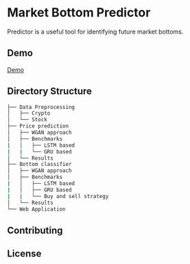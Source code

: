 # Market Bottom Predictor

Predictor is a useful tool for identifying future market bottoms. 

## Demo

[Demo](url)

## Directory Structure

```bash
├── Data Preprocessing
│   ├── Crypto
│   └── Stock
├── Price prediction
│   ├── WGAN approach
│   ├── Benchmarks
|   │   ├── LSTM based
|   |   └── GRU based
│   └── Results
├── Bottom classifier
│   ├── WGAN approach
│   ├── Benchmarks
|   │   ├── LSTM based
|   │   ├── GRU based
|   |   └── Buy and sell strategy
│   └── Results
└── Web Application
```


## Contributing



## License
